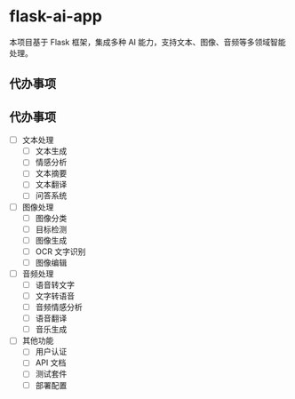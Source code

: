 # flask-ai-app

本项目基于 Flask 框架，集成多种 AI 能力，支持文本、图像、音频等多领域智能处理。

## 代办事项

## 代办事项

- [ ] 文本处理
  - [ ] 文本生成
  - [ ] 情感分析
  - [ ] 文本摘要
  - [ ] 文本翻译
  - [ ] 问答系统
- [ ] 图像处理
  - [ ] 图像分类
  - [ ] 目标检测
  - [ ] 图像生成
  - [ ] OCR 文字识别
  - [ ] 图像编辑
- [ ] 音频处理
  - [ ] 语音转文字
  - [ ] 文字转语音
  - [ ] 音频情感分析
  - [ ] 语音翻译
  - [ ] 音乐生成
- [ ] 其他功能
  - [ ] 用户认证
  - [ ] API 文档
  - [ ] 测试套件
  - [ ] 部署配置
